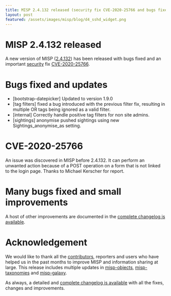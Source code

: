 ```yaml
---
title: MISP 2.4.132 released (security fix CVE-2020-25766 and bugs fixed)
layout: post
featured: /assets/images/misp/blog/d4_sshd_widget.png
---
```


# MISP 2.4.132 released

A new version of MISP ([2.4.132](https://github.com/MISP/MISP/tree/v2.4.132)) has been released with bugs fixed and an important [security](https://www.misp-project.org/security/) fix [CVE-2020-25766](https://cve.circl.lu/cve/CVE-2020-25766).

# Bugs fixed and updates

- [bootstrap-datepicker] Updated to version 1.9.0
- [tag filters] fixed a bug introduced with the previous filter fix, resulting in multiple OR tags being ignored as a valid filter.
- [internal] Correctly handle positive tag filters for non site admins.
- [sightings] anonymise pushed sightings using new Sightings_anonymise_as setting.

# CVE-2020-25766

An issue was discovered in MISP before 2.4.132. It can perform an unwanted action because of a POST operation on a form that is not linked to the login page. Thanks to Michael Kerscher for report.

# Many bugs fixed and small improvements

A host of other improvements are documented in the [complete changelog is available](https://www.misp-project.org/Changelog.txt).

# Acknowledgement

We would like to thank all the [contributors](https://www.misp-project.org/contributors), reporters and users who have helped us in the past months to improve MISP and information sharing at large. This release includes multiple updates in [misp-objects](https://www.misp-project.org/objects.html), [misp-taxonomies](https://www.misp-project.org/taxonomies.html) and [misp-galaxy](https://www.misp-project.org/galaxy.html).

As always, a detailed and [complete changelog is available](https://www.misp-project.org/Changelog.txt) with all the fixes, changes and improvements.


